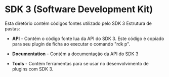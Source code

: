 # SDK 3 (Software Development Kit)

Esta diretório contém códigos fontes utilizado pelo SDK 3
Estrutura de pastas:

- **API** - Contém o código fonte lua da API do SDK 3. Este código é copiado para seu plugin de ficha ao executar o comando "rdk p".

- **Documentation** - Contém a documentação da API do SDK 3

- **Tools** - Contém ferramentas para se usar no desenvolvimento de plugins com SDK 3.